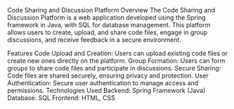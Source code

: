 Code Sharing and Discussion Platform
Overview
The Code Sharing and Discussion Platform is a web application developed using the Spring framework in Java, with SQL for database management. This platform allows users to create, upload, and share code files, engage in group discussions, and receive feedback in a secure environment.

Features
Code Upload and Creation: Users can upload existing code files or create new ones directly on the platform.
Group Formation: Users can form groups to share code files and participate in discussions.
Secure Sharing: Code files are shared securely, ensuring privacy and protection.
User Authentication: Secure user authentication to manage access and permissions.
Technologies Used
Backend: Spring Framework (Java)
Database: SQL
Frontend: HTML, CSS

